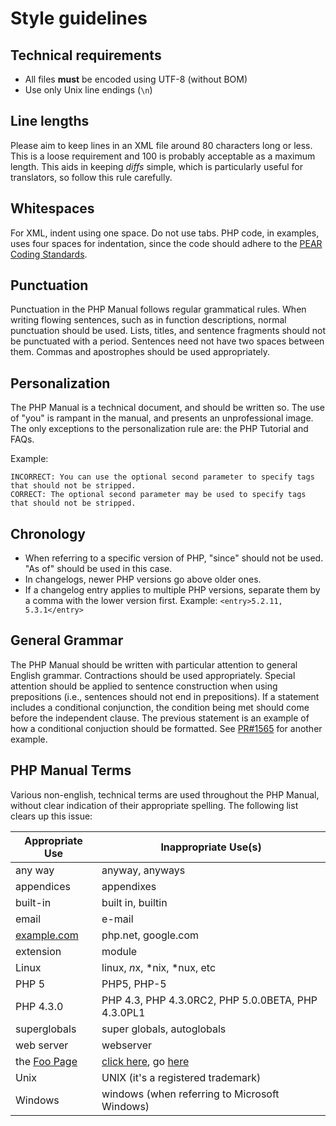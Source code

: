 # Style guidelines

## Technical requirements
- All files **must** be encoded using UTF-8 (without BOM)
- Use only Unix line endings (`\n`)

## Line lengths
Please aim to keep lines in an XML file around 80 characters long or less.
This is a loose requirement and 100 is probably acceptable as a maximum length.
This aids in keeping *diffs* simple, which is particularly useful for translators,
so follow this rule carefully.

## Whitespaces
For XML, indent using one space. Do not use tabs. PHP code, in examples, uses
four spaces for indentation, since the code should adhere to the [PEAR Coding Standards](http://pear.php.net/manual/en/standards.php).

## Punctuation
Punctuation in the PHP Manual follows regular grammatical rules. When writing flowing sentences, such as in function
descriptions, normal punctuation should be used. Lists, titles, and sentence fragments should not be punctuated with
a period. Sentences need not have two spaces between them. Commas and apostrophes should be used appropriately.

## Personalization
The PHP Manual is a technical document, and should be written so. The use of "you" is rampant in the manual,
and presents an unprofessional image.  The only exceptions to the personalization rule are: the PHP Tutorial and FAQs.

Example:
```
INCORRECT: You can use the optional second parameter to specify tags that should not be stripped.
CORRECT: The optional second parameter may be used to specify tags that should not be stripped.
```

## Chronology
- When referring to a specific version of PHP, "since" should not be used. "As of" should be used in this case.
- In changelogs, newer PHP versions go above older ones.
- If a changelog entry applies to multiple PHP versions, separate them by a comma with the lower version first.
Example: `<entry>5.2.11, 5.3.1</entry>`

## General Grammar
The PHP Manual should be written with particular attention to general English grammar. Contractions should be used
appropriately. Special attention should be applied to sentence construction when using prepositions (i.e., sentences
should not end in prepositions). If a statement includes a conditional conjunction, the condition being met should come 
before the independent clause. The previous statement is an example of how a conditional conjuction should be formatted.
See [PR#1565](https://github.com/php/doc-en/pull/1565) for another example.

## PHP Manual Terms
Various non-english, technical terms are used throughout the PHP Manual, without clear indication of their appropriate
spelling. The following list clears up this issue:

Appropriate Use          | Inappropriate Use(s)
-------------------------|--------------------------------------------
any way                  | anyway, anyways
appendices               | appendixes
built-in                 | built in, builtin
email                    | e-mail
[example.com][example]   | php.net, google.com
extension                | module
Linux                    | linux, *n*x, *nix, *nux, etc
PHP 5                    | PHP5, PHP-5
PHP 4.3.0                | PHP 4.3, PHP 4.3.0RC2, PHP 5.0.0BETA, PHP 4.3.0PL1
superglobals             | super globals, autoglobals
web server               | webserver
the [Foo Page][example]  | [click here][example], go [here][example]
Unix                     | UNIX (it's a registered trademark)
Windows                  | windows (when referring to Microsoft Windows)

[example]: http://example.com

